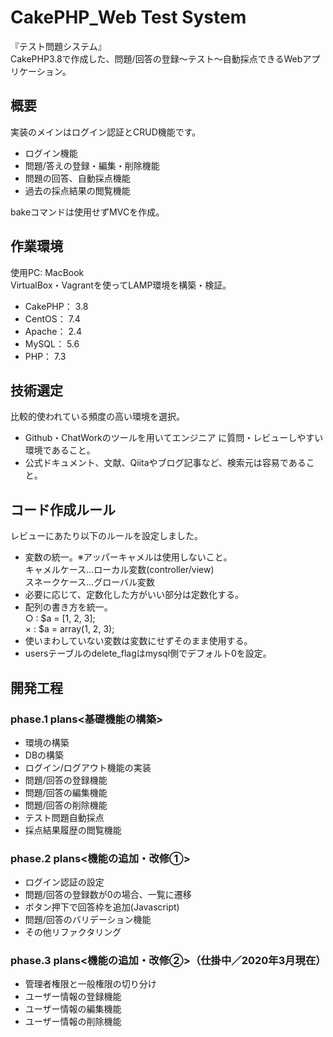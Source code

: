 # CakePHP_Web Test System

『テスト問題システム』<br>
CakePHP3.8で作成した、問題/回答の登録〜テスト〜自動採点できるWebアプリケーション。


## 概要

実装のメインはログイン認証とCRUD機能です。<br>

* ログイン機能
* 問題/答えの登録・編集・削除機能
* 問題の回答、自動採点機能
* 過去の採点結果の閲覧機能<br>

bakeコマンドは使用せずMVCを作成。


## 作業環境
 
使用PC: MacBook<br>
VirtualBox・Vagrantを使ってLAMP環境を構築・検証。

* CakePHP： 3.8
* CentOS： 7.4
* Apache： 2.4
* MySQL： 5.6
* PHP： 7.3


## 技術選定

比較的使われている頻度の高い環境を選択。
* Github・ChatWorkのツールを用いてエンジニア に質問・レビューしやすい環境であること。
* 公式ドキュメント、文献、Qiitaやブログ記事など、検索元は容易であること。


## コード作成ルール

レビューにあたり以下のルールを設定しました。

* 変数の統一。※アッパーキャメルは使用しないこと。<br>
キャメルケース…ローカル変数(controller/view)<br>
スネークケース…グローバル変数　<br>
*  必要に応じて、定数化した方がいい部分は定数化する。
* 配列の書き方を統一。<br>
  ○ : $a = [1, 2, 3];<br>
  × : $a = array(1, 2, 3);<br>
* 使いまわしていない変数は変数にせずそのまま使用する。
*  usersテーブルのdelete_flagはmysql側でデフォルト0を設定。


## 開発工程

### phase.1 plans<基礎機能の構築>
* 環境の構築
* DBの構築
* ログイン/ログアウト機能の実装
* 問題/回答の登録機能
* 問題/回答の編集機能
* 問題/回答の削除機能
* テスト問題自動採点
* 採点結果履歴の閲覧機能

### phase.2 plans<機能の追加・改修①>

* ログイン認証の設定
* 問題/回答の登録数が0の場合、一覧に遷移
* ボタン押下で回答枠を追加(Javascript)
* 問題/回答のバリデーション機能
* その他リファクタリング

### phase.3 plans<機能の追加・改修②>（仕掛中／2020年3月現在）
* 管理者権限と一般権限の切り分け
* ユーザー情報の登録機能
* ユーザー情報の編集機能
* ユーザー情報の削除機能









